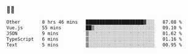 ### 👨‍💻

<!--START_SECTION:waka-->

```txt
Other        8 hrs 46 mins   █████████████████████▓░░░   87.08 %
Vue.js       55 mins         ██▒░░░░░░░░░░░░░░░░░░░░░░   09.10 %
JSON         9 mins          ▒░░░░░░░░░░░░░░░░░░░░░░░░   01.62 %
TypeScript   6 mins          ▒░░░░░░░░░░░░░░░░░░░░░░░░   01.16 %
Text         5 mins          ▒░░░░░░░░░░░░░░░░░░░░░░░░   00.95 %
```

<!--END_SECTION:waka-->
